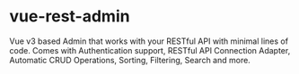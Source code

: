 # vue-rest-admin
Vue v3 based Admin that works with your RESTful API with minimal lines of code. Comes with Authentication support, RESTful API Connection Adapter, Automatic CRUD Operations, Sorting, Filtering, Search and more.
